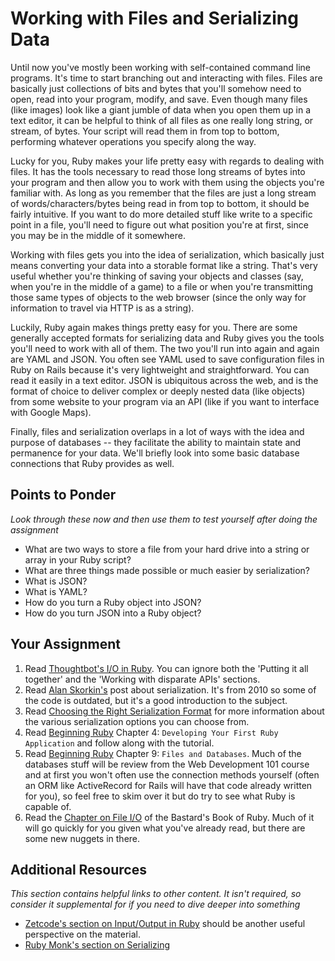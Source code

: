 # Working with Files and Serializing Data
<!-- *Estimated time: 2-4 hrs* -->

Until now you've mostly been working with self-contained command line programs.  It's time to start branching out and interacting with files.  Files are basically just collections of bits and bytes that you'll somehow need to open, read into your program, modify, and save.  Even though many files (like images) look like a giant jumble of data when you open them up in a text editor, it can be helpful to think of all files as one really long string, or stream, of bytes.  Your script will read them in from top to bottom, performing whatever operations you specify along the way.

Lucky for you, Ruby makes your life pretty easy with regards to dealing with files.  It has the tools necessary to read those long streams of bytes into your program and then allow you to work with them using the objects you're familiar with.  As long as you remember that the files are just a long stream of words/characters/bytes being read in from top to bottom, it should be fairly intuitive.  If you want to do more detailed stuff like write to a specific point in a file, you'll need to figure out what position you're at first, since you may be in the middle of it somewhere.

Working with files gets you into the idea of serialization, which basically just means converting your data into a storable format like a string.  That's very useful whether you're thinking of saving your objects and classes (say, when you're in the middle of a game) to a file or when you're transmitting those same types of objects to the web browser (since the only way for information to travel via HTTP is as a string). 

Luckily, Ruby again makes things pretty easy for you. There are some generally accepted formats for serializing data and Ruby gives you the tools you'll need to work with all of them.  The two you'll run into again and again are YAML and JSON.  You often see YAML used to save configuration files in Ruby on Rails because it's very lightweight and straightforward.  You can read it easily in a text editor.  JSON is ubiquitous across the web, and is the format of choice to deliver complex or deeply nested data (like objects) from some website to your program via an API (like if you want to interface with Google Maps).

Finally, files and serialization overlaps in a lot of ways with the idea and purpose of databases -- they facilitate the ability to maintain state and permanence for your data.  We'll briefly look into some basic database connections that Ruby provides as well.

## Points to Ponder

*Look through these now and then use them to test yourself after doing the assignment*


* What are two ways to store a file from your hard drive into a string or array in your Ruby script?
* What are three things made possible or much easier by serialization?
* What is JSON?
* What is YAML?
* How do you turn a Ruby object into JSON?
* How do you turn JSON into a Ruby object?

## Your Assignment

1. Read [Thoughtbot's I/O in Ruby](https://robots.thoughtbot.com/io-in-ruby). You can ignore both the 'Putting it all together' and the 'Working with disparate APIs' sections.
2. Read [Alan Skorkin's](http://www.skorks.com/2010/04/serializing-and-deserializing-objects-with-ruby/) post about serialization. It's from 2010 so some of the code is outdated, but it's a good introduction to the subject.
3. Read [Choosing the Right Serialization Format](https://www.sitepoint.com/choosing-right-serialization-format/) for more information about the various serialization options you can choose from.
1. Read [Beginning Ruby](http://beginningruby.org/) Chapter 4: `Developing Your First Ruby Application` and follow along with the tutorial.
2. Read [Beginning Ruby](http://beginningruby.org/) Chapter 9: `Files and Databases`.  Much of the databases stuff will be review from the Web Development 101 course and at first you won't often use the connection methods yourself (often an ORM like ActiveRecord for Rails will have that code already written for you), so feel free to skim over it but do try to see what Ruby is capable of.
3. Read the [Chapter on File I/O](http://ruby.bastardsbook.com/chapters/io/) of the Bastard's Book of Ruby.  Much of it will go quickly for you given what you've already read, but there are some new nuggets in there.

## Additional Resources

*This section contains helpful links to other content. It isn't required, so consider it supplemental for if you need to dive deeper into something*


* [Zetcode's section on Input/Output in Ruby](http://zetcode.com/lang/rubytutorial/io/) should be another useful perspective on the material.
* [Ruby Monk's section on Serializing](http://rubymonk.com/learning/books/4-ruby-primer-ascent/chapters/45-more-classes/lessons/104-serializing)
